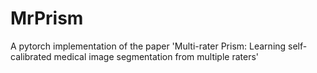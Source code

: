 # MrPrism
A pytorch implementation of the paper 'Multi-rater Prism: Learning self-calibrated medical image segmentation from multiple raters'
